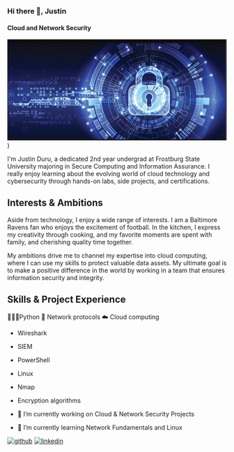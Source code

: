 ### Hi there 👋, Justin 
#### Cloud and Network Security 
![Cloud and Network Security ](https://github.com/jduru213/jduru213/blob/main/Cybersecurity%20Banner%20.png))

I'm Justin Duru, a dedicated 2nd year undergrad at Frostburg State University majoring in Secure Computing and Information Assurance. I really enjoy learning about the evolving world of cloud technology and cybersecurity through hands-on labs, side projects, and certifications.  

## Interests & Ambitions
Aside from technology, I enjoy a wide range of interests. I am a Baltimore Ravens fan who enjoys the excitement of football. In the kitchen, I express my creativity through cooking, and my favorite moments are spent with family, and cherishing quality time together.

My ambitions drive me to channel my expertise into cloud computing, where I can use my skills to protect valuable data assets. My ultimate goal is to make a positive difference in the world by working in a team that ensures information security and integrity.

## Skills & Project Experience
🧑🏿‍💻Python 
🛜 Network protocols
☁️ Cloud computing
- Wireshark
- SIEM
- PowerShell
- Linux
- Nmap
- Encryption algorithms 

- 🔭 I’m currently working on Cloud & Network Security Projects  
- 🌱 I’m currently learning Network Fundamentals and Linux  


[<img src='https://cdn.jsdelivr.net/npm/simple-icons@3.0.1/icons/github.svg' alt='github' height='40'>](https://github.com/jduru213)  [<img src='https://cdn.jsdelivr.net/npm/simple-icons@3.0.1/icons/linkedin.svg' alt='linkedin' height='40'>](https://www.linkedin.com/in/https://www.linkedin.com/in/justin-duru-97159a250//)  


